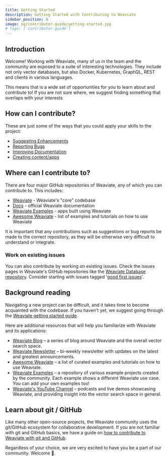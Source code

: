 ```yaml
---
title: Getting Started
description: Getting Started with Contributing to Weaviate
sidebar_position: 0
image: og/contributor-guide/getting-started.jpg
# tags: ['contributor-guide']
---
```


## Introduction

Welcome! Working with Weaviate, many of us in the team and the community are exposed to a suite of interesting technologies. They include not only vector databases, but also Docker, Kubernetes, GraphQL, REST and clients in various languages.

This means that is a wide set of opportunities for you to learn about and contribute to! If you are not sure where, we suggest finding something that overlaps with your interests

## How can I contribute?

These are just some of the ways that you could apply your skills to the project:

* [Suggesting Enhancements](./suggesting-enhancements.md)
* [Reporting Bugs](./reporting-bugs.md)
* [Improving Documentation](./improving-docs.md)
* [Creating content/apps](./writing-blogs.md)

## Where can I contribute to?

There are four major GitHub repositories of Weaviate, any of which you can contribute to. This includes:

* [Weaviate](https://github.com/weaviate/weaviate) - Weaviate's "core" codebase
* [Docs](https://github.com/weaviate/docs) - official Weaviate documentation
* [Weaviate Examples](https://github.com/weaviate/weaviate-examples) - apps built using Weaviate
* [Awesome Weaviate](https://github.com/weaviate/awesome-weaviate) - list of examples and tutorials on how to use Weaviate

It is important that any contributions such as suggestions or bug reports be made to the correct repository, as they will be otherwise very difficult to understand or integrate.

### Work on existing issues

You can also contribute by working on existing issues. Check the issues pages in Weaviate's GitHub repositories like the [Weaviate Database repository](https://github.com/weaviate/weaviate/issues). Consider starting with issues tagged '[good first issues](https://github.com/weaviate/weaviate/labels/good-first-issue)'.

## Background reading

Navigating a new project can be difficult, and it takes time to become acquainted with the codebase. If you haven't yet, we suggest going through the [Weaviate getting started guide](/weaviate/quickstart/index.md).

Here are additional resources that will help you familiarize with Weaviate and its applications:

* [Weaviate Blog](https://weaviate.io/blog) – a series of blog around Weaviate and the overall vector search space.
* [Weaviate Newsletter](https://newsletter.weaviate.io) – bi-weekly newsletter with updates on the latest and greatest announcements.
* [Awesome Weaviate](https://github.com/weaviate/awesome-weaviate) – a list of curated examples and tutorials on how to use Weaviate.
* [Weaviate Examples](https://github.com/weaviate/weaviate-examples) – a repository of various example projects created by the community. Each example shows a different Weaviate use case. You can add your own examples too!
* [Weaviate's YouTube Channel](https://www.youtube.com/c/SeMI-and-Weaviate/featured) – podcasts and live demos showcasing Weaviate, and providing insight into the vector search space in general.

## Learn about git / GitHub

Like many other open-source projects, the Weaviate community uses the git/GitHub ecosystem for collaborative development. If you are not familiar with git and GitHub basics, we have a guide on [how to contribute to Weaviate with git and GitHub](./git-and-github.md).

Regardless of your choice, we are very excited to have you be a part of our community. Welcome 🙂.
